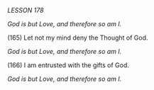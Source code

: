 *LESSON 178*

*God is but Love, and therefore so am I.*

(165) Let not my mind deny the Thought of God.

*God is but Love, and therefore so am I.*

(166) I am entrusted with the gifts of God.

*God is but Love, and therefore so am I.*